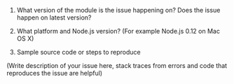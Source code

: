 1) What version of the module is the issue happening on? Does the issue happen on latest version?

2) What platform and Node.js version? (For example Node.js 0.12 on Mac OS X)

3) Sample source code or steps to reproduce

(Write description of your issue here, stack traces from errors and code that reproduces the issue are helpful)
